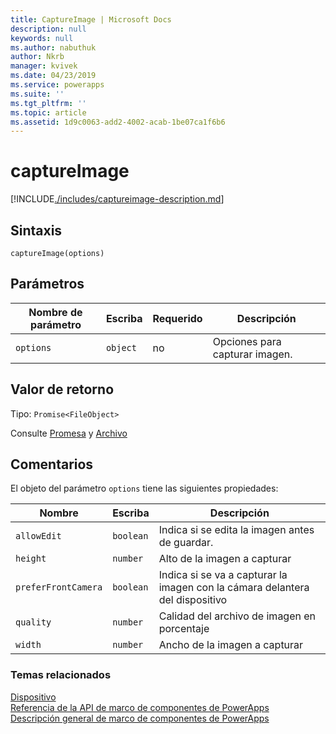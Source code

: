 ```yaml
---
title: CaptureImage | Microsoft Docs
description: null
keywords: null
ms.author: nabuthuk
author: Nkrb
manager: kvivek
ms.date: 04/23/2019
ms.service: powerapps
ms.suite: ''
ms.tgt_pltfrm: ''
ms.topic: article
ms.assetid: 1d9c0063-add2-4002-acab-1be07ca1f6b6
---
```


# <a name="captureimage"></a>captureImage

[!INCLUDE[./includes/captureimage-description.md](./includes/captureimage-description.md)]

## <a name="syntax"></a>Sintaxis

`captureImage(options)`

## <a name="parameters"></a>Parámetros

| Nombre de parámetro|Escriba|Requerido|Descripción|
| ------------- |----|--------|-----------|
|`options`|`object`|no|Opciones para capturar imagen.|

## <a name="return-value"></a>Valor de retorno

Tipo: `Promise<FileObject>`

Consulte [Promesa](https://developer.mozilla.org/docs/Web/JavaScript/Reference/Global_Objects/Promise) y [Archivo](https://developer.mozilla.org/docs/Web/API/File)

## <a name="remarks"></a>Comentarios

El objeto del parámetro `options` tiene las siguientes propiedades:

|Nombre|Escriba|Descripción|
| ---|----|-----------|
|`allowEdit`|`boolean`|Indica si se edita la imagen antes de guardar.|
|`height`|`number`|Alto de la imagen a capturar|
|`preferFrontCamera`|`boolean`|Indica si se va a capturar la imagen con la cámara delantera del dispositivo|
|`quality`|`number`|Calidad del archivo de imagen en porcentaje|
|`width`|`number`|Ancho de la imagen a capturar|


### <a name="related-topics"></a>Temas relacionados

[Dispositivo](../device.md)<br/>
[Referencia de la API de marco de componentes de PowerApps](../../reference/index.md)<br/>
[Descripción general de marco de componentes de PowerApps](../../overview.md)